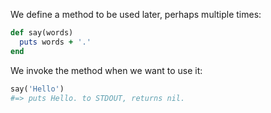 We define a method to be used later, perhaps multiple times:

```Ruby
def say(words)
  puts words + '.'
end
```

We invoke the method when we want to use it:

```Ruby
say('Hello')
#=> puts Hello. to STDOUT, returns nil.
```